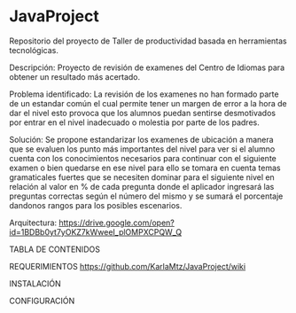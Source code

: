 # JavaProject
Repositorio del proyecto de Taller de productividad basada en herramientas tecnológicas.

Descripción: Proyecto de revisión de examenes del Centro de Idiomas para obtener un resultado más acertado.

Problema identificado: La revisión de los examenes no han formado parte de un estandar común el cual permite tener un margen de error 
a la hora de dar el nivel esto provoca que los alumnos puedan sentirse desmotivados por entrar en el nivel inadecuado o molestia por 
parte de los padres.

Solución: Se propone estandarizar los examenes de ubicación a manera que se evaluen los punto más importantes del nivel para ver si el
alumno cuenta con los conocimientos necesarios para continuar con el siguiente examen o bien quedarse en ese nivel para ello se tomara en
cuenta temas gramaticales fuertes que se necesiten dominar para el siguiente nivel en relación al valor en % de cada pregunta donde el
aplicador ingresará las preguntas correctas según el número del mismo y se sumará el porcentaje dandonos rangos para los posibles escenarios.

Arquitectura: https://drive.google.com/open?id=1BDBb0yt7yOKZ7kWweeI_plOMPXCPQW_Q

TABLA DE CONTENIDOS

REQUERIMIENTOS
https://github.com/KarlaMtz/JavaProject/wiki

INSTALACIÓN

CONFIGURACIÓN
